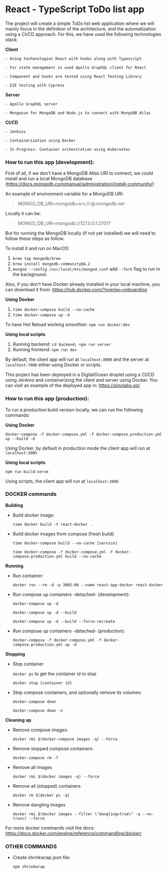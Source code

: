 # React - TypeScript ToDo list app

The project will create a simple ToDo list web application where we will mainly focus in the definition of the architecture, and the automatization using a CI/CD approach. For this, we have used the following technologies stack:

**Client**

    - Using techonologies React with hooks along with Typescript

    - For state management is used Apollo GraphQL client for React

    - Component and hooks are tested using React Testing Library

    - E2E testing with Cypress

**Server**

    - Apollo GraphQL server

    - Mongoose for MongoDB and Node.js to connect with MongoDB Atlas

**CI/CD**

    - Jenkins

    - Containarization using Docker

    - In Progress: Container orchestration using Kubernetes

### How to run this app (development):

First of all, if we don't have a MongoDB Atlas URI to connect, we could install and run a local MongoDB database (https://docs.mongodb.com/manual/administration/install-community/)

An example of environment variable for a MongoDB URI:

> MONGO_DB_URI=mongodb+srv://<dbuser>:<dbpassword>@<mongodb-atlas-cluster-name>.mongodb.net

Locally it can be:

> MONGO_DB_URI=mongodb://127.0.0.1:27017

But for running the MongoDB locally (if not yet installed) we will need to follow these steps as follow.

To install it and run on MacOS:

1. `brew tap mongodb/brew`
2. `brew install mongodb-community@4.2`
3. `mongod --config /usr/local/etc/mongod.conf` add `--fork` flag to run in the background.

Also, if you don't have Docker already installed in your local machine, you can download it from: https://hub.docker.com/?overlay=onboarding

**Using Docker**

1. `time docker-compose build --no-cache`
2. `time docker-compose up -d`

To have Hot Reload working smoothier: `npm run docker:dev`

**Using local scripts**

1. Running backend: `cd backend; npm run server`
2. Running frontend: `npm run dev`

By default, the client app will run at `localhost:8900` and the server at `localhost:7000` either using Docker or scripts.

This project has been deployed in a DigitalOcean droplet using a CI/CD using Jenkins and containarizing the client and server using Docker. You can visit an example of the deployed app in: https://pinolabs.gq/

### How to run this app (production):

To run a production build version locally, we can run the following commands:

**Using Docker**

`docker-compose -f docker-compose.yml -f docker-compose.production.yml up --build -d`

Using Docker, by default in production mode the client app will run at `localhost:3005`

**Using local scripts**

`npm run build:serve`

Using scripts, the client app will run at `localhost:3000`

### DOCKER commands

**Building**

-   Build docker image:

    `time docker build -t react-docker .`

-   Build docker images from compose (fresh build)

    `time docker-compose build --no-cache [service]`

    <!-- To run producion build pass compose files -->

    `time docker-compose -f docker-compose.yml -f docker-compose.production.yml build --no-cache`

**Running**

-   Run container:

    `docker run --rm -d -p 3005:80 --name react-app-docker react-docker`

-   Run compose up containers -detached- (development):

    `docker-compose up -d`

    <!-- In case of build images and then up compose -->

    `docker-compose up -d --build`

    <!-- In case of build images, recreate containers and then up compose -->

    `docker-compose up -d --build --force-recreate`

-   Run compose up containers -detached- (production):

    `docker-compose -f docker-compose.yml -f docker-compose.production.yml up -d`

**Stopping**

-   Stop container

    `docker ps` to get the container id to stop

    `docker stop [container id]`

-   Stop compose containers, and optionally remove its volumes:

    `docker-compose down`

    `docker-compose down -v`

**Cleaning up**

-   Remove compose images:

    `docker rmi $(docker-compose images -q) --force`

-   Remove stopped compose containers:

    `docker-compose rm -f`

*   Remove all images

    `docker rmi $(docker images -q) --force`

*   Remove all (stopped) containers

    `docker rm $(docker ps -q)`

*   Remove dangling images

    `docker rmi $(docker images --filter \"dangling=true\" -q --no-trunc) --force`

For more docker commands visit the docs: https://docs.docker.com/engine/reference/commandline/docker/

### OTHER COMMANDS

-   Create shrinkwrap.json file:

    `npm shrinkwrap`
